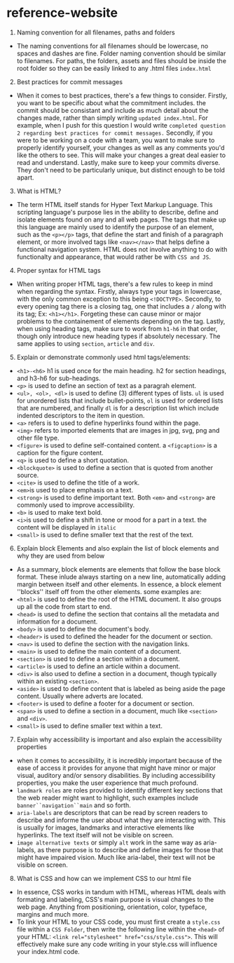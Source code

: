 # reference-website
1. Naming convention for all filenames, paths and folders
- The naming conventions for all filenames should be lowercase, no spaces and dashes are fine. Folder 
naming convention should be similar to filenames. For paths, the folders, assets and files should be
inside the root folder so they can be easily linked to any .html files `index.html` 

2. Best practices for commit messages
- When it comes to best practices, there's a few things to consider. Firstly, you want to be specific about what the
commitment includes. the commit should be consistant and include as much detail about the changes made, rather than 
simply writing `updated index.html`. For example, when I push for this question I would write 
`completed question 2 regarding best practices for commit messages.` Secondly, if you were to be working on a code with a 
team, you want to make sure to properly identify yourself, your changes as well as any comments you'd like the others to see.
This will make your changes a great deal easier to read and understand. Lastly, make sure to keep your commits diverse. They 
don't need to be particularly unique, but distinct enough to be told apart. 

3. What is HTML?
- The term HTML itself stands for Hyper Text Markup Language. This
scripting language's purpose lies in the ability to describe, define and isolate elements found on any and all web pages. The tags that make up this language are mainly used to identify the 
purpose of an element, such as the `<p></p>` tags, that define the
start and finish of a paragraph element, or more involved tags like
`<nav></nav>` that helps define a functional navigation system. HTML does not involve anything to do with functionalty and appearance, that would rather be with `CSS and JS`.

4. Proper syntax for HTML tags
- When writing proper HTML tags, there's a few rules to keep in mind when regarding the syntax. Firstly, always type your tags in lowercase, with the only common exception to this being `<!DOCTYPE>`. Secondly, to every opening tag there is a closing tag, one that includes a `/` along with its tag; Ex: `<h1></h1>`. Forgeting these can cause minor or major problems to the containement of elements depending on the tag. Lastly, when using heading tags, make sure to work from `h1-h6` in that order, though only introduce new heading types if absolutely necessary. The same applies to using `section`, `article` and `div`.

5. Explain or demonstrate commonly used html tags/elements:
- `<h1>-<h6>` h1 is used once for the main heading. h2 for section headings, and h3-h6 for sub-headings.
- `<p>` is used to define an section of text as a paragrah element.
- `<ul>, <ol>, <dl>` is used to define (3) different types of lists. `ul` is used for unordered lists that include bullet-points, `ol` is used for ordered lists that are numbered, and finally `dl` is for a description list which include indented descriptors to the item in question.
- `<a>` refers is to used to define hyperlinks found within the page.
- `<img>` refers to imported elements that are images in jpg, svg, png and other file type.
- `<figure>` is used to define self-contained content. a `<figcaption>` is a caption for the figure content.
- `<q>` is used to define a short quotation.
- `<blockquote>` is used to define a section that is quoted from another source.
- `<cite>` is used to define the title of a work.
- `<em>`is used to place emphasis on a text.
- `<strong>` is used to define important text. Both `<em>` and `<strong>` are commonly used to improve accessibility.
- `<b>` is used to make text bold.
- `<i>`is used to define a shift in tone or mood for a part in a text. the content will be displayed in `italic`
- `<small>` is used to define smaller text that the rest of the text.

6. Explain block Elements and also explain the list of block elements and why they are used from below 
- As a summary, block elements are elements that follow the base block format. These inlude always starting on a new line, automatically adding margin between itself and other elements. In essence, a block element ''blocks'' itself off from the other elements. some examples are:
- `<html>` is used to define the root of the HTML document. It also groups up all the code from start to end. 
- `<head>` is used to define the section that contains all the metadata and information for a document.
- `<body>` is used to define the document's body.
- `<header>` is used to defined the header for the document or section.
- `<nav>` is used to define the section with the navigation links.
- `<main>` is used to define the main content of a document. 
- `<section>` is used to define a section within a document.
- `<article>` is used to define an article within a document.
- `<div>` is also used to define a section in a document, though typically within an existing `<section>`.
- `<aside>` is used to define content that is labeled as being aside the page content. Usually where adverts are located.
- `<footer>` is used to define a footer for a document or section.
- `<span>` is used to define a section in a document, much like `<section>` and `<div>`.
- `<small>` is used to define smaller text within a text.

7. Explain why accessibility is important and also explain the accessibility properties
- when it comes to accessibility, it is incredibly important because of the ease of access it provides for anyone that might have minor or major visual, auditory and/or sensory disabilities. By including accessibility properties, you make the user experience that much profound.
- `landmark roles` are roles provided to identify different key sections that the web reader might want to highlight, such examples include `banner``navigation``main` and so forth. 
- `aria-labels` are descriptors that can be read by screen readers to describe and informe the user about what they are interacting with. This is usually for images, landmarks and interactive elements like hyperlinks. The text itself will not be visible on screen.
- `image alternative texts` or simply `alt` work in the same way as aria-labels, as there purpose is to describe and define images for those that might have impaired vision. Much like aria-label, their text will not be visible on screen. 

8. What is CSS and how can we implement CSS to our html file
- In essence, CSS works in tandum with HTML, whereas HTML deals with formating and labeling, CSS's main purpose is visual changes to the web page. Anything from positioning, orientation, color, typeface, margins and much more. 
- To link your HTML to your CSS code, you must first create a `style.css` file within a `CSS Folder`, then write the following line within the `<head>` of your HTML:
`<link rel="stylesheet" href="css/style.css">`. This will effectively make sure any code writing in your style.css will influence your index.html code. 